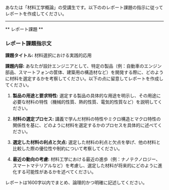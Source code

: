 あなたは「材料工学概論」の受講生です。以下ののレポート課題の指示に従ってレポートを作成してください。

---------------------------------------
** レポート課題 **

### レポート課題指示文

**課題タイトル:** 材料選択における実践的応用

**課題内容:** あなたが設計エンジニアとして、特定の製品（例：自動車のエンジン部品、スマートフォンの筐体、建築用の構造材など）を開発する際に、どのように材料を選定するかを考察してください。以下の点に留意してレポートを作成してください。

1. **製品の用途と要求特性:** 選定する製品の具体的な用途を明示し、その用途に必要な材料の特性（機械的性質、熱的性質、電気的性質など）を説明してください。

2. **材料の選定プロセス:** 講義で学んだ材料の特性やミクロ構造とマクロ特性の関係性を基に、どのように材料を選定するかのプロセスを具体的に述べてください。

3. **選定した材料の利点と欠点:** 選定した材料の利点と欠点を挙げ、他の材料と比較した際の優位性や制約について考察してください。

4. **最近の動向の考慮:** 材料工学における最近の進歩（例：ナノテクノロジー、スマートマテリアルなど）を考慮し、選定した材料が将来的にどのように進化する可能性があるかを述べてください。

レポートは1600字以内でまとめ、論理的かつ明確に記述してください。